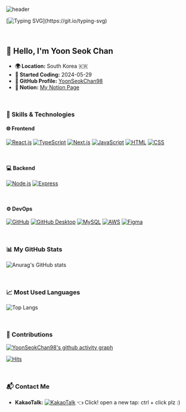 ![header](https://capsule-render.vercel.app/api?type=venom&height=300&color=gradient&text=welcome%20to%20my%20%20world&section=header&reversal=false&fontAlign=50&animation=fadeIn&textBg=false)

[![Typing SVG](https://readme-typing-svg.demolab.com?font=Oswald&weight=500&size=30&duration=3000&pause=1000&color=FFFFFF&background=8745FF00&random=false&width=1000&lines=🔥+Hi+guys!+I'm+a+passionate+Frontend+Developer!)](https://git.io/typing-svg)

<br>

## 👋 Hello, I'm Yoon Seok Chan

- **🌍 Location:** South Korea 🇰🇷
- **📅 Started Coding:** 2024-05-29
- **🔗 GitHub Profile:** [YoonSeokChan98](https://github.com/YoonSeokChan98)
- **📖 Notion:** [My Notion Page](https://www.notion.so/115e8f654d838083994ce6333f298e05)

<br>

### 🚀 Skills & Technologies

#### 🌐 Frontend
<p>
  <a href="https://reactjs.org/" target="_blank"><img src="https://img.shields.io/badge/react-%2320232a.svg?style=flat&logo=react&logoColor=%2361DAFB" alt="React.js"/></a>
  <a href="https://www.typescriptlang.org/" target="_blank"><img src="https://img.shields.io/badge/typescript-%23007ACC.svg?style=flat&logo=typescript&logoColor=white" alt="TypeScript"/></a>
  <a href="https://nextjs.org/" target="_blank"><img src="https://img.shields.io/badge/Next-black?style=flat&logo=next.js&logoColor=white" alt="Next.js"/></a>
  <a href="https://www.javascript.com/" target="_blank"><img src="https://img.shields.io/badge/javascript-%23323330.svg?style=flat&logo=javascript&logoColor=%23F7DF1E" alt="JavaScript"/></a>
  <a href="https://html.spec.whatwg.org/" target="_blank"><img src="https://img.shields.io/badge/html5-%23E34F26.svg?style=flat&logo=html5&logoColor=white" alt="HTML"/></a>
  <a href="https://www.w3schools.com/css/default.asp" target="_blank"><img src="https://img.shields.io/badge/css3-%231572B6.svg?style=flat&logo=css3&logoColor=white" alt="CSS"/></a>
</p>

<br>

#### 💻 Backend
<p>
  <a href="https://nodejs.org/" target="_blank"><img src="https://img.shields.io/badge/node.js-6DA55F?style=flat&logo=node.js&logoColor=white" alt="Node.js"/></a>
  <a href="https://expressjs.com/" target="_blank"><img src="https://img.shields.io/badge/express-%23404d59.svg?style=flat&logo=express&logoColor=white" alt="Express"/></a>
</p>

<br>

#### ⚙️ DevOps
<p>
  <a href="https://github.com/" target="_blank"><img src="https://img.shields.io/badge/github-%23121011.svg?style=flat&logo=github&logoColor=white" alt="GitHub"/></a>
<a href="https://desktop.github.com/" target="_blank"><img src="https://img.shields.io/badge/github%20desktop-%238A2BE2.svg?style=flat&logo=github&logoColor=white" alt="GitHub Desktop"/></a>
  <a href="https://www.mysql.com/" target="_blank"><img src="https://img.shields.io/badge/mysql-%234479A1.svg?style=flat&logo=mysql&logoColor=white" alt="MySQL"/></a>
  <a href="https://aws.amazon.com/" target="_blank"><img src="https://img.shields.io/badge/AWS-%23FF9900.svg?style=flat&logo=amazonwebservices&logoColor=white" alt="AWS"/></a>
  <a href="https://www.figma.com/" target="_blank"><img src="https://img.shields.io/badge/figma-%23F24E1E.svg?style=flat&logo=figma&logoColor=white" alt="Figma"/></a>
</p>


<br>

### 📊 My GitHub Stats
![Anurag's GitHub stats](https://github-readme-stats.vercel.app/api?username=YoonSeokChan98&show_icons=true&theme=cobaltbg_color=00000000)

<br>

### 📈 Most Used Languages
![Top Langs](https://github-readme-stats.vercel.app/api/top-langs/?username=YoonSeokChan98&layout=compact&theme=radical)

<br/>

### 🎉 Contributions
[![YoonSeokChan98's github activity graph](https://github-readme-activity-graph.vercel.app/graph?username=YoonSeokChan98&theme=react)](https://github.com/YoonSeokChan98)

[![Hits](https://hits.seeyoufarm.com/api/count/incr/badge.svg?url=https%3A%2F%2Fgithub.com%2FYoonSeokChan98%2Fhit-counter&count_bg=%2300FFEE&title_bg=%23000000&icon=github.svg&icon_color=%23FFFFFF&title=hits&edge_flat=false)](https://hits.seeyoufarm.com)

<br>

### 📬 Contact Me
- **KakaoTalk:** [![KakaoTalk](https://img.shields.io/badge/kakaotalk-ffcd00.svg?style=for-the-badge&logo=kakaotalk&logoColor=000000)](https://open.kakao.com/o/sA3l7SAg) 👈 Click!
    open a new tap: ctrl + click plz :)

<br>
